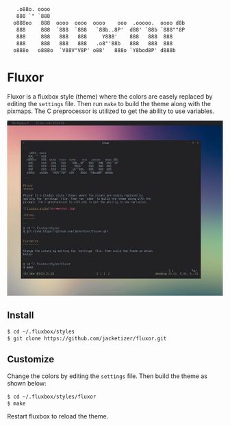 ```
   .o88o. oooo                                             
   888 `" `888                                             
  o888oo   888  oooo  oooo  oooo    ooo  .ooooo.  oooo d8b 
   888     888  `888  `888   `88b..8P'  d88' `88b `888""8P 
   888     888   888   888     Y888'    888   888  888     
   888     888   888   888   .o8"'88b   888   888  888     
  o888o   o888o  `V88V"V8P' o88'   888o `Y8bod8P' d888b    

```

Fluxor
======

Fluxor is a fluxbox style (theme) where the colors are easely replaced by
editing the `settings` file. Then run `make` to build the theme along with the
pixmaps. The C preprocessor is utilized to get the ability to use variables.

![fluxbox style](screenshot.jpg)

Install
-------

```
$ cd ~/.fluxbox/styles
$ git clone https://github.com/jacketizer/fluxor.git
```

Customize
---------

Change the colors by editing the `settings` file. Then build the theme as shown
below:

```
$ cd ~/.fluxbox/styles/fluxor
$ make
```

Restart fluxbox to reload the theme.
